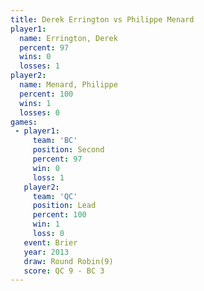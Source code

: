 ```yaml
---
title: Derek Errington vs Philippe Menard
player1:                
  name: Errington, Derek
  percent: 97           
  wins: 0               
  losses: 1             
player2:                
  name: Menard, Philippe
  percent: 100          
  wins: 1               
  losses: 0             
games:
 - player1:          
     team: 'BC'      
     position: Second
     percent: 97     
     win: 0          
     loss: 1         
   player2:        
     team: 'QC'    
     position: Lead
     percent: 100  
     win: 1        
     loss: 0       
   event: Brier        
   year: 2013          
   draw: Round Robin(9)
   score: QC 9 - BC 3  
---
```

